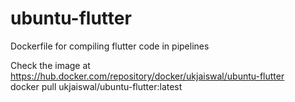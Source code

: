 # ubuntu-flutter
Dockerfile for compiling flutter code in pipelines

Check the image at https://hub.docker.com/repository/docker/ukjaiswal/ubuntu-flutter<br>
docker pull ukjaiswal/ubuntu-flutter:latest
